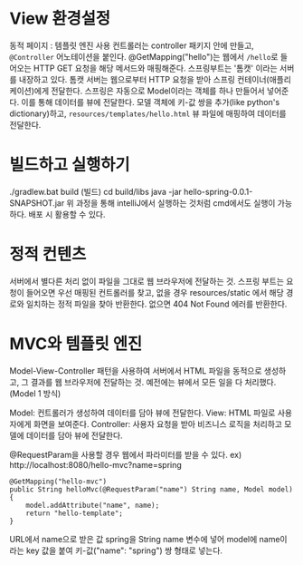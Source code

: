 # View 환경설정
동적 페이지 : 템플릿 엔진 사용
컨트롤러는 controller 패키지 안에 만들고, `@Controller` 어노테이션을 붙인다.
@GetMapping("hello")는 웹에서 `/hello`로 들어오는 HTTP GET 요청을 해당 메서드와 매핑해준다.
스프링부트는 '톰캣' 이라는 서버를 내장하고 있다.
톰캣 서버는 웹으로부터 HTTP 요청을 받아 스프링 컨테이너(애플리케이션)에게 전달한다.
스프링은 자동으로 Model이라는 객체를 하나 만들어서 넣어준다. 이를 통해 데이터를 뷰에 전달한다.
모델 객체에 키-값 쌍을 추가(like python's dictionary)하고, `resources/templates/hello.html` 뷰 파일에 매핑하여 데이터를 전달한다.

# 빌드하고 실행하기
./gradlew.bat build (빌드)
cd build/libs
java -jar hello-spring-0.0.1-SNAPSHOT.jar
위 과정을 통해 intelliJ에서 실행하는 것처럼 cmd에서도 실행이 가능하다.
배포 시 활용할 수 있다.

# 정적 컨텐츠
서버에서 별다른 처리 없이 파일을 그대로 웹 브라우저에 전달하는 것.
스프링 부트는 요청이 들어오면 우선 매핑된 컨트롤러를 찾고, 없을 경우 resources/static 에서 해당 경로와 일치하는 정적 파일을 찾아 반환한다. 없으면 404 Not Found 에러를 반환한다.

# MVC와 템플릿 엔진
Model-View-Controller 패턴을 사용하여 서버에서 HTML 파일을 동적으로 생성하고, 그 결과를 웹 브라우저에 전달하는 것.
예전에는 뷰에서 모든 일을 다 처리했다. (Model 1 방식)

Model: 컨트롤러가 생성하여 데이터를 담아 뷰에 전달한다.
View: HTML 파일로 사용자에게 화면을 보여준다.
Controller: 사용자 요청을 받아 비즈니스 로직을 처리하고 모델에 데이터를 담아 뷰에 전달한다.

@RequestParam을 사용할 경우 웹에서 파라미터를 받을 수 있다.
ex) http://localhost:8080/hello-mvc?name=spring

    @GetMapping("hello-mvc")
    public String helloMvc(@RequestParam("name") String name, Model model) {
        model.addAttribute("name", name);
        return "hello-template";
    }

URL에서 name으로 받은 값 spring을 String name 변수에 넣어 model에 name이라는 key 값을 붙여 키-값("name": "spring") 쌍 형태로 넣는다.
